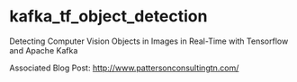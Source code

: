 # kafka_tf_object_detection
Detecting Computer Vision Objects in Images in Real-Time with Tensorflow and Apache Kafka

Associated Blog Post: http://www.pattersonconsultingtn.com/

